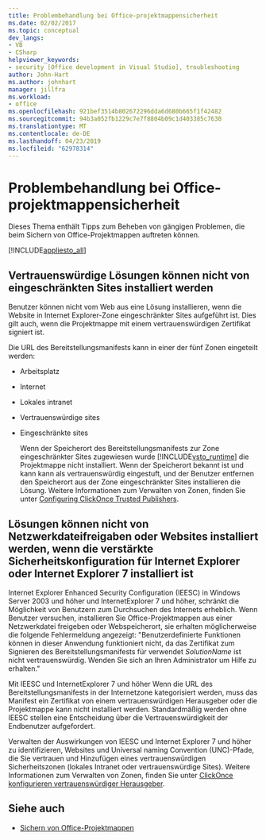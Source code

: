 ```yaml
---
title: Problembehandlung bei Office-projektmappensicherheit
ms.date: 02/02/2017
ms.topic: conceptual
dev_langs:
- VB
- CSharp
helpviewer_keywords:
- security [Office development in Visual Studio], troubleshooting
author: John-Hart
ms.author: johnhart
manager: jillfra
ms.workload:
- office
ms.openlocfilehash: 921bef3514b802672296dda6d680b665f1f42482
ms.sourcegitcommit: 94b3a052fb1229c7e7f8804b09c1d403385c7630
ms.translationtype: MT
ms.contentlocale: de-DE
ms.lasthandoff: 04/23/2019
ms.locfileid: "62978314"
---
```

# <a name="troubleshoot-office-solution-security"></a>Problembehandlung bei Office-projektmappensicherheit
  Dieses Thema enthält Tipps zum Beheben von gängigen Problemen, die beim Sichern von Office-Projektmappen auftreten können.

 [!INCLUDE[appliesto_all](../vsto/includes/appliesto-all-md.md)]

## <a name="trusted-solutions-cannot-be-installed-from-restricted-sites"></a>Vertrauenswürdige Lösungen können nicht von eingeschränkten Sites installiert werden
 Benutzer können nicht vom Web aus eine Lösung installieren, wenn die Website in Internet Explorer-Zone eingeschränkter Sites aufgeführt ist. Dies gilt auch, wenn die Projektmappe mit einem vertrauenswürdigen Zertifikat signiert ist.

 Die URL des Bereitstellungsmanifests kann in einer der fünf Zonen eingeteilt werden:

- Arbeitsplatz

- Internet

- Lokales intranet

- Vertrauenswürdige sites

- Eingeschränkte sites

  Wenn der Speicherort des Bereitstellungsmanifests zur Zone eingeschränkter Sites zugewiesen wurde [!INCLUDE[vsto_runtime](../vsto/includes/vsto-runtime-md.md)] die Projektmappe nicht installiert. Wenn der Speicherort bekannt ist und kann kann als vertrauenswürdig eingestuft, und der Benutzer entfernen den Speicherort aus der Zone eingeschränkter Sites installieren die Lösung. Weitere Informationen zum Verwalten von Zonen, finden Sie unter [Configuring ClickOnce Trusted Publishers](http://go.microsoft.com/fwlink/?LinkId=94774).

## <a name="solutions-cannot-be-installed-from-network-file-shares-or-web-locations-when-internet-explorer-enhanced-security-configuration-or-internet-explorer-7-is-installed"></a>Lösungen können nicht von Netzwerkdateifreigaben oder Websites installiert werden, wenn die verstärkte Sicherheitskonfiguration für Internet Explorer oder Internet Explorer 7 installiert ist
 Internet Explorer Enhanced Security Configuration (IEESC) in Windows Server 2003 und höher und InternetExplorer 7 und höher, schränkt die Möglichkeit von Benutzern zum Durchsuchen des Internets erheblich. Wenn Benutzer versuchen, installieren Sie Office-Projektmappen aus einer Netzwerkdatei freigeben oder Webspeicherort, sie erhalten möglicherweise die folgende Fehlermeldung angezeigt: "Benutzerdefinierte Funktionen können in dieser Anwendung funktioniert nicht, da das Zertifikat zum Signieren des Bereitstellungsmanifests für verwendet *SolutionName* ist nicht vertrauenswürdig. Wenden Sie sich an Ihren Administrator um Hilfe zu erhalten."

 Mit IEESC und InternetExplorer 7 und höher Wenn die URL des Bereitstellungsmanifests in der Internetzone kategorisiert werden, muss das Manifest ein Zertifikat von einem vertrauenswürdigen Herausgeber oder die Projektmappe kann nicht installiert werden. Standardmäßig werden ohne IEESC stellen eine Entscheidung über die Vertrauenswürdigkeit der Endbenutzer aufgefordert.

 Verwalten der Auswirkungen von IEESC und Internet Explorer 7 und höher zu identifizieren, Websites und Universal naming Convention (UNC)-Pfade, die Sie vertrauen und Hinzufügen eines vertrauenswürdigen Sicherheitszonen (lokales Intranet oder vertrauenswürdige Sites). Weitere Informationen zum Verwalten von Zonen, finden Sie unter [ClickOnce konfigurieren vertrauenswürdiger Herausgeber](http://go.microsoft.com/fwlink/?LinkId=94774).

## <a name="see-also"></a>Siehe auch
- [Sichern von Office-Projektmappen](../vsto/securing-office-solutions.md)
